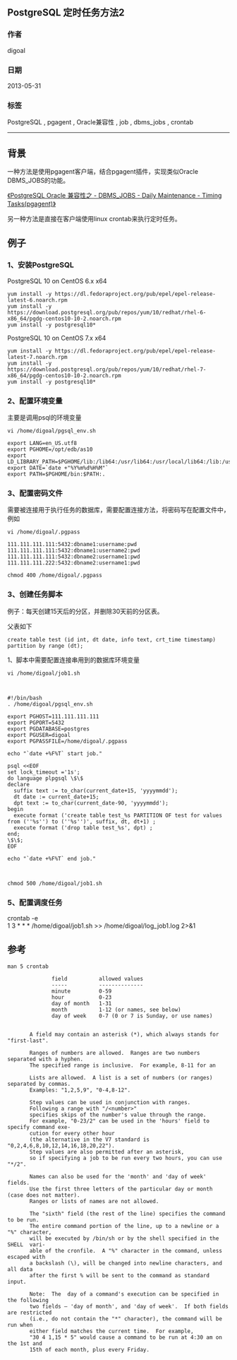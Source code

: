 ## PostgreSQL 定时任务方法2    
                      
### 作者                      
digoal                      
                      
### 日期                      
2013-05-31                     
                      
### 标签                      
PostgreSQL , pgagent , Oracle兼容性 , job , dbms_jobs , crontab         
                      
----                      
                      
## 背景       
一种方法是使用pgagent客户端，结合pgagent插件，实现类似Oracle DBMS_JOBS的功能。  
  
[《PostgreSQL Oracle 兼容性之 - DBMS_JOBS - Daily Maintenance - Timing Tasks(pgagent)》](../201305/20130531_01.md)    
  
另一种方法是直接在客户端使用linux crontab来执行定时任务。  
  
## 例子  
### 1、安装PostgreSQL  
      
PostgreSQL 10 on CentOS 6.x x64      
      
```      
yum install -y https://dl.fedoraproject.org/pub/epel/epel-release-latest-6.noarch.rpm      
yum install -y https://download.postgresql.org/pub/repos/yum/10/redhat/rhel-6-x86_64/pgdg-centos10-10-2.noarch.rpm      
yum install -y postgresql10*        
```      
      
PostgreSQL 10 on CentOS 7.x x64      
      
```      
yum install -y https://dl.fedoraproject.org/pub/epel/epel-release-latest-7.noarch.rpm      
yum install -y https://download.postgresql.org/pub/repos/yum/10/redhat/rhel-7-x86_64/pgdg-centos10-10-2.noarch.rpm      
yum install -y postgresql10*        
```     
  
### 2、配置环境变量  
主要是调用psql的环境变量  
  
```  
vi /home/digoal/pgsql_env.sh  
  
export LANG=en_US.utf8    
export PGHOME=/opt/edb/as10  
export LD_LIBRARY_PATH=$PGHOME/lib:/lib64:/usr/lib64:/usr/local/lib64:/lib:/usr/lib:/usr/local/lib:$LD_LIBRARY_PATH    
export DATE=`date +"%Y%m%d%H%M"`    
export PATH=$PGHOME/bin:$PATH:.    
```  
  
### 3、配置密码文件  
需要被连接用于执行任务的数据库，需要配置连接方法，将密码写在配置文件中，例如  
  
```  
vi /home/digoal/.pgpass  
  
111.111.111.111:5432:dbname1:username:pwd  
111.111.111.111:5432:dbname1:username2:pwd  
111.111.111.111:5432:dbname2:username1:pwd  
111.111.111.222:5432:dbname2:username1:pwd  
  
chmod 400 /home/digoal/.pgpass  
```  
  
### 3、创建任务脚本  
例子：每天创建15天后的分区，并删除30天前的分区表。  
  
父表如下  
  
```  
create table test (id int, dt date, info text, crt_time timestamp) partition by range (dt);  
```  
  
1、脚本中需要配置连接串用到的数据库环境变量  
  
```  
vi /home/digoal/job1.sh  
  
  
  
#!/bin/bash  
. /home/digoal/pgsql_env.sh  
  
export PGHOST=111.111.111.111   
export PGPORT=5432   
export PGDATABASE=postgres    
export PGUSER=digoal  
export PGPASSFILE=/home/digoal/.pgpass  
  
echo "`date +%F%T` start job."  
  
psql <<EOF   
set lock_timeout ='1s';  
do language plpgsql \$\$  
declare  
  suffix text := to_char(current_date+15, 'yyyymmdd');  
  dt date := current_date+15;  
  dpt text := to_char(current_date-90, 'yyyymmdd');  
begin  
  execute format ('create table test_%s PARTITION OF test for values from (''%s'') to (''%s'')', suffix, dt, dt+1) ;  
  execute format ('drop table test_%s', dpt) ;  
end;  
\$\$;  
EOF  
  
echo "`date +%F%T` end job."   
  
  
  
chmod 500 /home/digoal/job1.sh  
```  
  
### 5、配置调度任务  
  
crontab -e  
1 3 * * * /home/digoal/job1.sh >> /home/digoal/log_job1.log 2>&1   
  
## 参考  
```  
man 5 crontab  
  
              field          allowed values  
              -----          --------------  
              minute         0-59  
              hour           0-23  
              day of month   1-31  
              month          1-12 (or names, see below)  
              day of week    0-7 (0 or 7 is Sunday, or use names)  
  
  
       A field may contain an asterisk (*), which always stands for "first-last".  
  
       Ranges of numbers are allowed.  Ranges are two numbers separated with a hyphen.    
       The specified range is inclusive.  For example, 8-11 for an  
  
       Lists are allowed.  A list is a set of numbers (or ranges) separated by commas.    
       Examples: "1,2,5,9", "0-4,8-12".  
  
       Step values can be used in conjunction with ranges.    
       Following a range with "/<number>"   
       specifies skips of the number's value through the range.    
       For example, "0-23/2" can be used in the 'hours' field to specify command exe‐  
       cution for every other hour   
       (the alternative in the V7 standard is "0,2,4,6,8,10,12,14,16,18,20,22").    
       Step values are also permitted after an asterisk,   
       so if specifying a job to be run every two hours, you can use "*/2".  
  
       Names can also be used for the 'month' and 'day of week' fields.    
       Use the first three letters of the particular day or month (case does not matter).    
       Ranges or lists of names are not allowed.  
  
       The "sixth" field (the rest of the line) specifies the command to be run.    
       The entire command portion of the line, up to a newline or a "%" character,   
       will be executed by /bin/sh or by the shell specified in the SHELL  vari‐  
       able of the cronfile.  A "%" character in the command, unless escaped with   
       a backslash (\), will be changed into newline characters, and all data   
       after the first % will be sent to the command as standard input.  
  
       Note:  The  day of a command's execution can be specified in the following   
       two fields — 'day of month', and 'day of week'.  If both fields are restricted   
       (i.e., do not contain the "*" character), the command will be run when  
       either field matches the current time.  For example,  
       "30 4 1,15 * 5" would cause a command to be run at 4:30 am on the 1st and   
       15th of each month, plus every Friday.  
```  
  

